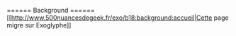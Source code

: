 ====== Background ======
[[http://www.500nuancesdegeek.fr/exo/b18:background:accueil|Cette page migre sur Exoglyphe]]